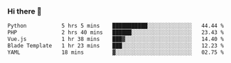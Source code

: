 ### Hi there 👋

<!--START_SECTION:waka-->

```txt
Python           5 hrs 5 mins    ███████████░░░░░░░░░░░░░░   44.44 %
PHP              2 hrs 40 mins   ██████░░░░░░░░░░░░░░░░░░░   23.43 %
Vue.js           1 hr 38 mins    ███▓░░░░░░░░░░░░░░░░░░░░░   14.40 %
Blade Template   1 hr 23 mins    ███░░░░░░░░░░░░░░░░░░░░░░   12.23 %
YAML             18 mins         ▓░░░░░░░░░░░░░░░░░░░░░░░░   02.75 %
```

<!--END_SECTION:waka-->

<!--
**Jonas-VanHaeken/Jonas-VanHaeken** is a ✨ _special_ ✨ repository because its `README.md` (this file) appears on your GitHub profile.

Here are some ideas to get you started:

- 🔭 I’m currently working on ...
- 🌱 I’m currently learning ...
- 👯 I’m looking to collaborate on ...
- 🤔 I’m looking for help with ...
- 💬 Ask me about ...
- 📫 How to reach me: ...
- 😄 Pronouns: ...
- ⚡ Fun fact: ...
-->
